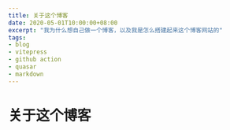 ```yaml
---
title: 关于这个博客
date: 2020-05-01T10:00:00+08:00
excerpt: "我为什么想自己做一个博客，以及我是怎么搭建起来这个博客网站的"
tags:
- blog
- vitepress
- github action
- quasar
- markdown
---
```

# 关于这个博客